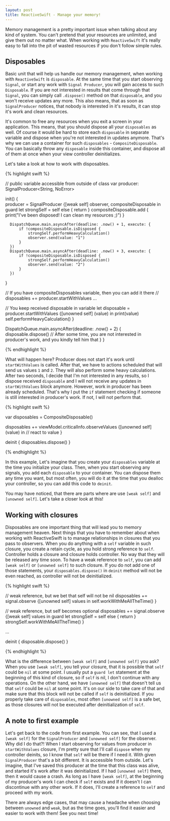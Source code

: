 ```yaml
---
layout: post
title: ReactiveSwift - Manage your memory!
---
```



Memory management is a pretty important issue when talking about any kind of system. You can't pretend that your resources are unlimited, and give them out no matter what. When working with `ReactiveSwift` it's really easy to fall into the pit of wasted resources if you don't follow simple rules.

Disposables
---

Basic unit that will help us handle our memory management, when working with `ReactiveSwift` is `disposable`. At the same time that you start observing `Signal`, or start any work with `Signal Producer`, you will gain access to such `Disposable`. If you are not interested in results that come through that `Signal`, you can simply call `.dispose()` method on that `disposable`, and you won't receive updates any more. This also means, that as soon as `SignalProducer` notices, that nobody is interested in it's results, it can stop it's work and clean resources.

It's common to free any resources when you exit a screen in your application. This means, that you should dispose all your `disposables` as well. Of course it would be hard to store each `disposable` in separate variable and dispose when you're not interested in updates anymore. That's why we can use a container for such `disposables` - `CompositeDisposable`. You can basically throw any `disposable` inside this container, and dispose all of them at once when your view controller deinitializes.

Let's take a look at how to work with disposables.

{% highlight swift %}

// public variable accessible from outside of class
var producer: SignalProducer<String, NoError>

init() {  
  producer = SignalProducer {[weak self] observer, compositeDisposable in
      guard let strongSelf = self else { return }
      compositeDisposable.add {
          print("I've been disposed! I can clean my resources ;)")
      }

      DispatchQueue.main.asyncAfter(deadline: .now() + 1, execute: {
          if !compositeDisposable.isDisposed {
              strongSelf.performHeavyCalculation()
              observer.send(value: "1")
          }
      })
      DispatchQueue.main.asyncAfter(deadline: .now() + 3, execute: {
          if !compositeDisposable.isDisposed {
              strongSelf.performHeavyCalculation()
              observer.send(value: "2")
          }
      })
  }

  // If you have compositeDisposables variable, then you can add it there
  // disposables += producer.startWithValues ...

  // You keep received disposable in variable
  let disposable = producer.startWithValues {[unowned self] (value) in
      print(value)
      self.performHeavyCalculation()
  }

  DispatchQueue.main.asyncAfter(deadline: .now() + 2) {
      disposable.dispose() // After some time, you are not interested in producer's work, and you kindly tell him that
  }
}

{% endhighlight %}

What will happen here?
Producer does not start it's work until `startWithValues` is called. After that, we have to actions scheduled that will send us values `1` and `2`. They will also perform some heavy calculations. After two seconds, I decide that I'm not interested in any results, so I dispose received `disposable` and I will not receive any updates in `startWithValues` block anymore. However, work in producer has been already scheduled. That's why I put the `if` statement checking if someone is still interested in producer's work. If not, I will not perform that.

{% highlight swift %}

var disposables = CompositeDisposable()

disposables += viewModel.criticalInfo.observeValues {[unowned self] (value) in
// react to value
}

deinit {
  disposables.dispose()
}

{% endhighlight %}

In this example, Let's imagine that you create your `disposables` variable at the time you initialize your class. Then, when you start observing any signals, you add each `disposable` to your container. You can dispose them any time you want, but most often, you will do it at the time that you dealloc your controller, so you can add this code to `deinit`.

You may have noticed, that there are parts where are use `[weak self]` and `[unowned self]`. Let's take a closer look at this!

Working with closures
---
Disposables are one important thing that will lead you to memory management heaven. Next things that you have to remember about when working with ReactiveSwift is to manage relationships in closures that you pass to observers. When you do anything with a `self` variable in such closure, you create a retain cycle, as you hold strong reference to `self`. Controller holds a closure and closure holds controller. No way that they will be released any time soon. To have a weak reference to `self`, you can add `[weak self]` or `[unowned self]` to such closure. If you do not add one of those statements, your `disposables.dispose()` in `deinit` method will not be even reached, as controller will not be deinitialized.

{% highlight swift %}

// weak reference, but we bet that self will not be nil
disposables += signal.observe {[unowned self] values in
  self.workWithMeAllTheTime()
}

// weak reference, but self becomes optional
disposables += signal.observe {[weak self] values in
  guard let strongSelf = self else { return }
  strongSelf.workWithMeAllTheTime()
}

...

deinit {
  disposable.dispose()
}

{% endhighlight %}

What is the difference between `[weak self]` and `[unowned self]` you ask?
When you use `[weak self]`, you tell your closure, that it is possible that `self` could be `nil` at some point. I usually put a `guard let` statement at the beginning of this kind of closure, so if `self` is nil, I don't continue with any operations.
On the other hand, we have `[unowned self]` that doesn't tell us that `self` could be `nil` at some point. It's on our side to take care of that and make sure that this block will not be called if `self` is deinitialized. If you properly take care of `disposables`, most often `[unowned self]` is a safe bet, as those closures will not be executed after deinitialization of `self`.

A note to first example
---

Let's get back to the code from first example. You can see, that I used a `[weak self]` for the `SignalProducer` and `[unowned self]` for the observer. Why did I do that?!
When I start observing for values from producer in `startWithValues` closure, I'm pretty sure that I'll call `dispose` when my controller deinits, so I know that `self` will be there if I need it. With given `SignalProducer` that's a bit different. It is accessible from outside. Let's imagine, that I've saved this producer at the time that this class was alive, and started it's work after it was deinitialized. If I had `[unowned self]` there, then it would cause a crash. As long as I have `[weak self]`, at the beginning of my producer's work I can check if `self` exists and If it doesn't I can discontinue with any other work. If it does, I'll create a reference to `self` and proceed with my work.

There are always edge cases, that may cause a headache when choosing between `unowned` and `weak`, but as the time goes, you'll find it easier and easier to work with them! See you next time!
